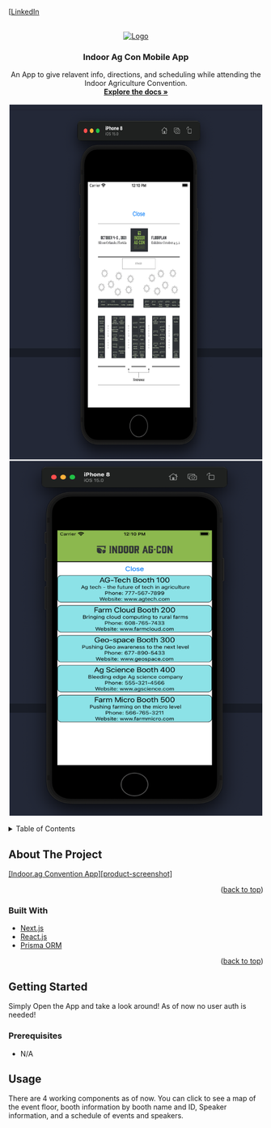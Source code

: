 <div id="top"></div>
<!--
*** Thanks for checking out the Best-README-Template. If you have a suggestion
*** that would make this better, please fork the repo and create a pull request
*** or simply open an issue with the tag "enhancement".
*** Don't forget to give the project a star!
*** Thanks again! Now go create something AMAZING! :D
-->

<!-- PROJECT SHIELDS -->
<!--
*** I'm using markdown "reference style" links for readability.
*** Reference links are enclosed in brackets [ ] instead of parentheses ( ).
*** See the bottom of this document for the declaration of the reference variables
*** for contributors-url, forks-url, etc. This is an optional, concise syntax you may use.
*** https://www.markdownguide.org/basic-syntax/#reference-style-links
-->
<!-- [![Contributors][contributors-shield]][contributors-url]
[![Forks][forks-shield]][forks-url]
[![Stargazers][stars-shield]][stars-url]
[![Issues][issues-shield]][issues-url]
[![MIT License][license-shield]][license-url] -->

[[LinkedIn](https://www.linkedin.com/in/zac-kellogg-97699b49)

<!-- PROJECT LOGO -->
<br />
<div align="center">
  <a href="https://github.com/Zkellogg/soloReact">
    <img src="https://indoor.ag/wp-content/uploads/2020/02/IndoorAg_Logo_Horizontal_BW-1.png" alt="Logo" width="300" height="80">
  </a>

<h3 align="center">Indoor Ag Con Mobile App</h3>

  <p align="center">
    An App to give relavent info, directions, and scheduling while attending the Indoor Agriculture Convention. 
    <br />
    <a href="https://github.com/Zkellogg/soloReact"><strong>Explore the docs »</strong></a>
    <br />
    <br />
   <a href="https://github.com/github_username/repo_name">
     <img src="./images/Screen Shot 2021-10-01 at 12.10.34 PM.png"  width="500" height="700">
     <img src="./images/Screen Shot 2021-10-01 at 12.10.48 PM.png" width="500" height="700">
    </a>

  </p>
</div>

<!-- TABLE OF CONTENTS -->
<details>
  <summary>Table of Contents</summary>
  <ol>
    <li>
      <a href="#about-the-project">About The Project</a>
      <ul>
        <li><a href="#built-with">Built With</a></li>
      </ul>
    </li>
    <li>
      <a href="#getting-started">Getting Started</a>
      <ul>
        <li><a href="#prerequisites">Prerequisites</a></li>
        <li><a href="#installation">Installation</a></li>
      </ul>
    </li>
    <li><a href="#usage">Usage</a></li>
    <li><a href="#roadmap">Roadmap</a></li>
    <li><a href="#contributing">Contributing</a></li>
    <li><a href="#license">License</a></li>
    <li><a href="#contact">Contact</a></li>
    <li><a href="#acknowledgments">Acknowledgments</a></li>
  </ol>
</details>

<!-- ABOUT THE PROJECT -->

## About The Project

[[Indoor.ag Convention App][product-screenshot]](https://github.com/Zkellogg/soloReact)

<p align="right">(<a href="#top">back to top</a>)</p>

### Built With

- [Next.js](https://nodejs.org/)
- [React.js](https://reactjs.org/)
- [Prisma ORM](https://prisma.io/)

<p align="right">(<a href="#top">back to top</a>)</p>

<!-- GETTING STARTED -->

## Getting Started

Simply Open the App and take a look around! As of now no user auth is needed!

### Prerequisites

- N/A

## Usage

There are 4 working components as of now. You can click to see a map of the event floor, booth information by booth name and ID, Speaker information, and a schedule of events and speakers.
